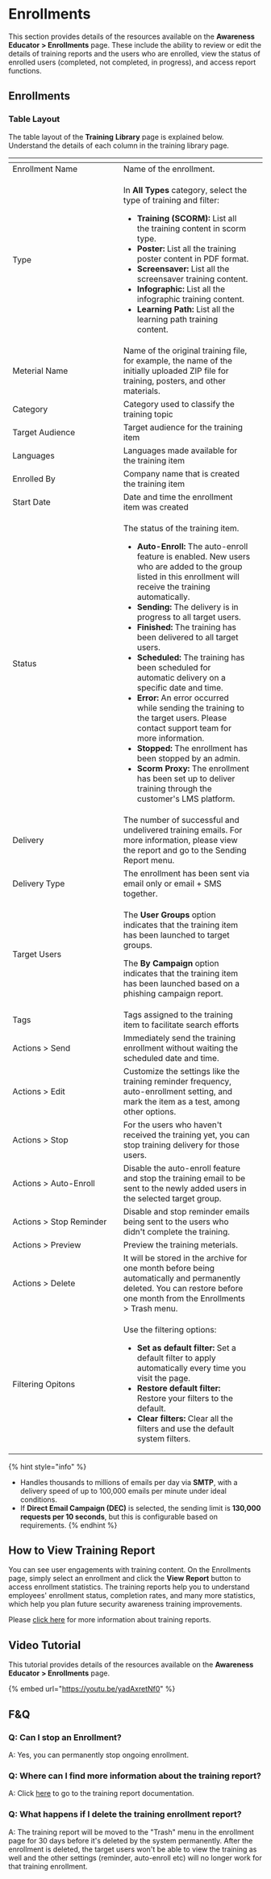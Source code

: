 # Enrollments

This section provides details of the resources available on the **Awareness Educator > Enrollments** page. These include the ability to review or edit the details of training reports and the users who are enrolled, view the status of enrolled users (completed, not completed, in progress), and access report functions.

## **Enrollments**

### **Table Layout**

The table layout of the **Training** **Library** page is explained below. Understand the details of each column in the training library page.

<table data-header-hidden><thead><tr><th width="204"></th><th></th><th data-hidden></th></tr></thead><tbody><tr><td>Enrollment Name</td><td>Name of the enrollment.</td><td></td></tr><tr><td>Type</td><td><p></p><p>In <strong>All</strong> <strong>Types</strong> category, select the type of training and filter:</p><ul><li><strong>Training (SCORM):</strong> List all the training content in scorm type.</li><li><strong>Poster:</strong> List all the training poster content in PDF format.</li><li><strong>Screensaver:</strong> List all the screensaver training content.</li><li><strong>Infographic:</strong> List all the infographic training content.</li><li><strong>Learning Path:</strong> List all the learning path training content.</li></ul></td><td></td></tr><tr><td>Meterial Name</td><td>Name of the original training file, for example, the name of the initially uploaded ZIP file for training, posters, and other materials.</td><td></td></tr><tr><td>Category</td><td>Category used to classify the training topic</td><td></td></tr><tr><td>Target Audience</td><td>Target audience for the training item</td><td></td></tr><tr><td>Languages</td><td>Languages made available for the training item</td><td></td></tr><tr><td>Enrolled By</td><td>Company name that is created the training item</td><td></td></tr><tr><td>Start Date</td><td>Date and time the enrollment item was created</td><td></td></tr><tr><td>Status</td><td><p>The status of the training item.</p><ul><li><strong>Auto-Enroll:</strong> The auto-enroll feature is enabled. New users who are added to the group listed in this enrollment will receive the training automatically. </li><li><strong>Sending:</strong> The delivery is in progress to all target users.</li><li><strong>Finished:</strong> The training has been delivered to all target users.</li><li><strong>Scheduled:</strong> The training has been scheduled for automatic delivery on a specific date and time.</li><li><strong>Error:</strong> An error occurred while sending the training to the target users. Please contact support team for more information.</li><li><strong>Stopped:</strong> The enrollment has been stopped by an admin.</li><li><strong>Scorm Proxy:</strong> The enrollment has been set up to deliver training through the customer's LMS platform.</li></ul></td><td></td></tr><tr><td>Delivery</td><td>The number of successful and undelivered training emails. For more information, please view the report and go to the Sending Report menu.</td><td></td></tr><tr><td>Delivery Type</td><td>The enrollment has been sent via email only or email + SMS together.</td><td></td></tr><tr><td>Target Users</td><td><p>The <strong>User Groups</strong> option indicates that the training item has been launched to target groups.<br></p><p>The <strong>By Campaign</strong> option indicates that the training item has been launched based on a phishing campaign report.</p></td><td></td></tr><tr><td>Tags</td><td>Tags assigned to the training item to facilitate search efforts</td><td></td></tr><tr><td>Actions > Send</td><td>Immediately send the training enrollment without waiting the scheduled date and time.</td><td></td></tr><tr><td>Actions > Edit</td><td>Customize the settings like the training reminder frequency, auto-enrollment setting, and mark the item as a test, among other options.</td><td></td></tr><tr><td>Actions > Stop</td><td>For the users who haven't received the training yet, you can stop training delivery for those users.</td><td></td></tr><tr><td>Actions > Auto-Enroll</td><td>Disable the auto-enroll feature and stop the training email to be sent to the newly added users in the selected target group.</td><td></td></tr><tr><td>Actions > Stop Reminder</td><td>Disable and stop reminder emails being sent to the users who didn't complete the training.</td><td></td></tr><tr><td>Actions > Preview</td><td>Preview the training meterials.</td><td></td></tr><tr><td>Actions > Delete</td><td>It will be stored in the archive for one month before being automatically and permanently deleted. You can restore before one month from the Enrollments > Trash menu.</td><td></td></tr><tr><td>Filtering Opitons</td><td><p>Use the filtering options:</p><ul><li><strong>Set as default filter:</strong> Set a default filter to apply automatically every time you visit the page.</li><li><strong>Restore default filter:</strong> Restore your filters to the default.</li><li><strong>Clear filters:</strong> Clear all the filters and use the default system filters.</li></ul></td><td></td></tr></tbody></table>

{% hint style="info" %}
* Handles thousands to millions of emails per day via **SMTP**, with a delivery speed of up to 100,000 emails per minute under ideal conditions.
* If **Direct Email Campaign (DEC)** is selected, the sending limit is **130,000 requests per 10 seconds**, but this is configurable based on requirements.
{% endhint %}

## **How to View Training Report**

You can see user engagements with training content. On the Enrollments page, simply select an enrollment and click the **View** **Report** button to access enrollment statistics. The training reports help you to understand employees' enrollment status, completion rates, and many more statistics, which help you plan future security awareness training improvements.

Please [click here](training-reports.md) for more information about training reports.

## Video Tutorial

This tutorial provides details of the resources available on the **Awareness Educator > Enrollments** page.&#x20;



{% embed url="https://youtu.be/yadAxretNf0" %}

## **F\&Q**

### **Q: Can I stop an Enrollment?**

A: Yes, you can permanently stop ongoing enrollment.

### Q: Where can I find more information about the training report?

A: Click [here](training-reports.md) to go to the training report documentation.

### Q: What happens if I delete the training enrollment report?

A: The training report will be moved to the "Trash" menu in the enrollment page for 30 days before it's deleted by the system permanently. After the enrollment is deleted, the target users won't be able to view the training as well and the other settings (reminder, auto-enroll etc) will no longer work for that training enrollment.

